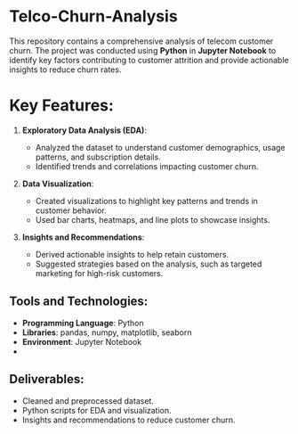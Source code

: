 # Telco-Churn-Analysis
This repository contains a comprehensive analysis of telecom customer churn. The project was conducted using **Python** in **Jupyter Notebook** to identify key factors contributing to customer attrition and provide actionable insights to reduce churn rates.

# Key Features:

1. **Exploratory Data Analysis (EDA)**:
   - Analyzed the dataset to understand customer demographics, usage patterns, and subscription details.
   - Identified trends and correlations impacting customer churn.

2. **Data Visualization**:
   - Created visualizations to highlight key patterns and trends in customer behavior.
   - Used bar charts, heatmaps, and line plots to showcase insights.

3. **Insights and Recommendations**:
   - Derived actionable insights to help retain customers.
   - Suggested strategies based on the analysis, such as targeted marketing for high-risk customers.

## Tools and Technologies:
- **Programming Language**: Python
- **Libraries**: pandas, numpy, matplotlib, seaborn
- **Environment**: Jupyter Notebook
- 
## Deliverables:
- Cleaned and preprocessed dataset.
- Python scripts for EDA and visualization.
- Insights and recommendations to reduce customer churn.


